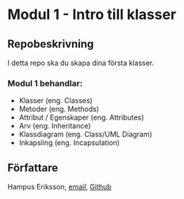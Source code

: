# Modul 1 - Intro till klasser

## Repobeskrivning

I detta repo ska du skapa dina första klasser.

### Modul 1 behandlar:

- Klasser (eng. Classes)
- Metoder (eng. Methods)
- Attribut / Egenskaper (eng. Attributes)
- Arv (eng. Inheritance)
- Klassdiagram (eng. Class/UML Diagram)
- Inkapsling (eng. Incapsulation)

## Författare

Hampus Eriksson, [email](hampus.eriksson@ntig.se), [Github](https://github.com/HampusEriksson)
